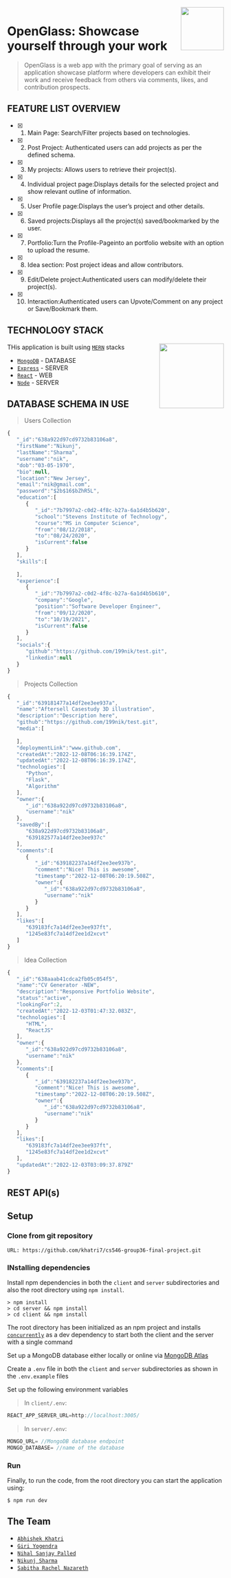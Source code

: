 <img src="client/public/favicon.png" align="right" height=100/>

# OpenGlass: Showcase yourself through your work

> OpenGlass is a web app with the primary goal of serving as an application showcase platform where developers can exhibit their work and receive feedback from others via comments, likes, and contribution prospects.

## FEATURE LIST OVERVIEW
- [X] 1. Main Page: Search/Filter projects based on technologies.
- [X] 2. Post Project: Authenticated users can add projects as per the defined schema.
- [X] 3. My projects: Allows users to retrieve their project(s).
- [X] 4. Individual project page:Displays details for the selected project and show relevant outline of information.
- [X] 5. User Profile page:Displays the user’s project and other details.
- [X] 6. Saved projects:Displays all the project(s) saved/bookmarked by the user.
- [X] 7. Portfolio:Turn the Profile-Pageinto an portfolio website with an option to upload the resume.
- [X] 8. Idea section: Post project ideas and allow contributors.
- [X] 9. Edit/Delete project:Authenticated users can modify/delete their project(s).
- [X] 10. Interaction:Authenticated users can Upvote/Comment on any project or Save/Bookmark them.

## TECHNOLOGY STACK
THis application is built using [`MERN`](https://www.mongodb.com/mern-stack) stacks
<img src="https://user-images.githubusercontent.com/51209322/208287963-5735fb30-281d-4b93-8c20-bfca6f1403d6.png" align="right" height=150/>

- [`MongoDB`](https://www.mongodb.com/) - DATABASE
- [`Express`](https://www.mongodb.com/) - SERVER
- [`React`](https://www.mongodb.com/) - WEB
- [`Node`](https://www.mongodb.com/) - SERVER

## DATABASE SCHEMA IN USE
> Users Collection
```js
{
   "_id":"638a922d97cd9732b83106a8",
   "firstName":"Nikunj",
   "lastName":"Sharma",
   "username":"nik",
   "dob":"03-05-1970",
   "bio":null,
   "location":"New Jersey",
   "email":"nik@gmail.com",
   "password":"$2b$16$bZhR5L",
   "education":[
      {
         "_id":"7b7997a2-c0d2-4f8c-b27a-6a1d4b5b620",
         "school":"Stevens Institute of Technology",
         "course":"MS in Computer Science",
         "from":"08/12/2018",
         "to":"08/24/2020",
         "isCurrent":false
      }
   ],
   "skills":[
      
   ],
   "experience":[
      {
         "_id":"7b7997a2-c0d2-4f8c-b27a-6a1d4b5b610",
         "company":"Google",
         "position":"Software Developer Engineer",
         "from":"09/12/2020",
         "to":"10/19/2021",
         "isCurrent":false
      }
   ],
   "socials":{
      "github":"https://github.com/199nik/test.git",
      "linkedin":null
   }
}
```
> Projects Collection
```js
{
   "_id":"639181477a14df2ee3ee937a",
   "name":"Aftersell Casestudy 3D illustration",
   "description":"Description here",
   "github":"https://github.com/199nik/test.git",
   "media":[
      
   ],
   "deploymentLink":"www.github.com",
   "createdAt":"2022-12-08T06:16:39.174Z",
   "updatedAt":"2022-12-08T06:16:39.174Z",
   "technologies":[
      "Python",
      "Flask",
      "Algorithm"
   ],
   "owner":{
      "_id":"638a922d97cd9732b83106a8",
      "username":"nik"
   },
   "savedBy":[
      "638a922d97cd9732b83106a8",
      "639182577a14df2ee3ee937c"
   ],
   "comments":[
      {
         "_id":"639182237a14df2ee3ee937b",
         "comment":"Nice! This is awesome",
         "timestamp":"2022-12-08T06:20:19.508Z",
         "owner":{
            "_id":"638a922d97cd9732b83106a8",
            "username":"nik"
         }
      }
   ],
   "likes":[
      "639183fc7a14df2ee3ee937ft",
      "1245e83fc7a14df2ee1d2xcvt"
   ]
}
```

> Idea Collection
```js
{
   "_id":"638aaab41cdca2fb05c054f5",
   "name":"CV Generator -NEW",
   "description":"Responsive Portfolio Website",
   "status":"active",
   "lookingFor":2,
   "createdAt":"2022-12-03T01:47:32.083Z",
   "technologies":[
      "HTML",
      "ReactJS"
   ],
   "owner":{
      "_id":"638a922d97cd9732b83106a8",
      "username":"nik"
   },
   "comments":[
      {
         "_id":"639182237a14df2ee3ee937b",
         "comment":"Nice! This is awesome",
         "timestamp":"2022-12-08T06:20:19.508Z",
         "owner":{
            "_id":"638a922d97cd9732b83106a8",
            "username":"nik"
         }
      }
   ],
   "likes":[
      "639183fc7a14df2ee3ee937ft",
      "1245e83fc7a14df2ee1d2xcvt"
   ],
   "updatedAt":"2022-12-03T03:09:37.879Z"
}
```

## REST API(s)


## Setup

### Clone from git repository
```
URL: https://github.com/khatri7/cs546-group36-final-project.git
```

### INstalling dependencies

Install npm dependencies in both the `client` and `server` subdirectories and also the root directory using `npm install`.

```shell
> npm install
> cd server && npm install
> cd client && npm install
```

The root directory has been initialized as an npm project and installs [`concurrently`](https://www.npmjs.com/package/concurrently) as a dev dependency to start both the client and the server with a single command

Set up a MongoDB database either locally or online via <a href='https://www.mongodb.com/cloud/atlas'>MongoDB Atlas</a>

Create a `.env` file in both the `client` and `server` subdirectories as shown in the `.env.example` files

Set up the following environment variables

> In `client/.env`:

```js
REACT_APP_SERVER_URL=http://localhost:3005/
```

> In `server/.env`:

```js
MONGO_URL= //MongoDB database endpoint
MONGO_DATABASE= //name of the database
```

### Run

Finally, to run the code, from the root directory you can start the application using:

```shell
$ npm run dev
```

## The Team
- [`Abhishek Khatri`](https://github.com/khatri7)
- [`Giri Yogendra`](https://github.com/GiriNithin)
- [`Nihal Sanjay Palled`](https://github.com/nihalpalled)
- [`Nikunj Sharma`](https://github.com/1994nikunj)
- [`Sabitha Rachel Nazareth`](https://github.com/sabithanazareth)

